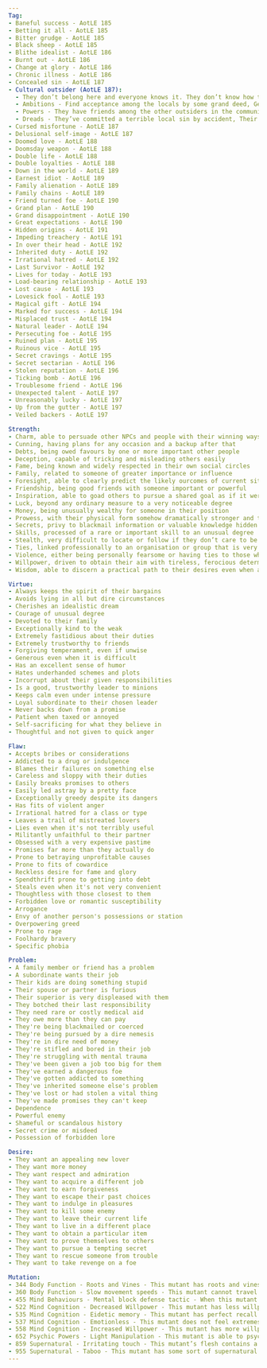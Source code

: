 ```yaml
---
Tag:
- Baneful success - AotLE 185
- Betting it all - AotLE 185
- Bitter grudge - AotLE 185
- Black sheep - AotLE 185
- Blithe idealist - AotLE 186
- Burnt out - AotLE 186
- Change at glory - AotLE 186
- Chronic illness - AotLE 186
- Concealed sin - AotLE 187
- Cultural outsider (AotLE 187):
  - They don’t belong here and everyone knows it. They don’t know how the society works, and they make significant mistakes or erroneous assumptions that a native never would. The locals don’t trust them, and may view them as a menace, useful catspaw, or burden to be endured. Conversely, they may be a native but despise their home culture for some reason. They have great difficulty cooperating with it in ways necessary for a peaceful life, and act to undermine its customs and institutions whenever possible.
  - Ambitions - Find acceptance among the locals by some grand deed, Get revenge on the natives for their isolation, Compel the natives to accommodate their ways.
  - Powers - They have friends among the other outsiders in the community, They have resources drawn from their homeland, They are willing to imagine and do things the locals never would consider.
  - Dreads - They’ve committed a terrible local sin by accident, Their plans rely on the cooperation of a native who doesn’t trust them, They’re being dragged into problems created by others of their kind
- Cursed misfortune - AotLE 187
- Delusional self-image - AotLE 187
- Doomed love - AotLE 188
- Doomsday weapon - AotLE 188 
- Double life - AotLE 188
- Double loyalties - AotLE 188
- Down in the world - AotLE 189
- Earnest idiot - AotLE 189
- Family alienation - AotLE 189 
- Family chains - AotLE 189
- Friend turned foe - AotLE 190
- Grand plan - AotLE 190
- Grand disappointment - AotLE 190
- Great expectations - AotLE 190
- Hidden origins - AotLE 191
- Impeding treachery - AotLE 191
- In over their head - AotLE 192
- Inherited duty - AotLE 192
- Irrational hatred - AotLE 192
- Last Survivor - AotLE 192
- Lives for today - AotLE 193
- Load-bearing relationship - AotLE 193
- Lost cause - AotLE 193
- Lovesick fool - AotLE 193
- Magical gift - AotLE 194
- Marked for success - AotLE 194
- Misplaced trust - AotLE 194
- Natural leader - AotLE 194
- Persecuting foe - AotLE 195
- Ruined plan - AotLE 195
- Ruinous vice - AotLE 195
- Secret cravings - AotLE 195
- Secret sectarian - AotLE 196
- Stolen reputation - AotLE 196
- Ticking bomb - AotLE 196
- Troublesome friend - AotLE 196
- Unexpected talent - AotLE 197
- Unreasonably lucky - AotLE 197
- Up from the gutter - AotLE 197
- Veiled backers - AotLE 197

Strength:
- Charm, able to persuade other NPCs and people with their winning ways
- Cunning, having plans for any occasion and a backup after that
- Debts, being owed favours by one or more important other people
- Deception, capable of tricking and misleading others easily
- Fame, being known and widely respected in their own social circles
- Family, related to someone of greater importance or influence
- Foresight, able to clearly predict the likely ourcomes of current situations
- Friendship, being good friends with someone important or powerful
- Inspiration, able to goad others to pursue a shared goal as if it were their own
- Luck, beyond any ordinary measure to a very noticeable degree
- Money, being unusually wealthy for someone in their position
- Prowess, with their physical form somehow dramatically stronger and tougher than most
- Secrets, privy to blackmail information or valuable knowledge hidden from most
- Skills, processed of a rare or important skill to an unusual degree
- Stealth, very difficult to locate or follow if they don’t care to be pursued
- Ties, linked professionally to an organisation or group that is very dangerous to offend
- Violence, either being personally fearsome or having ties to those who are
- Willpower, driven to obtain their aim with tireless, ferocious determination
- Wisdom, able to discern a practical path to their desires even when all is murky

Virtue:
- Always keeps the spirit of their bargains
- Avoids lying in all but dire circumstances
- Cherishes an idealistic dream
- Courage of unusual degree
- Devoted to their family
- Exceptionally kind to the weak
- Extremely fastidious about their duties
- Extremely trustworthy to friends
- Forgiving temperament, even if unwise
- Generous even when it is difficult
- Has an excellent sense of humor
- Hates underhanded schemes and plots
- Incorrupt about their given responsibilities
- Is a good, trustworthy leader to minions
- Keeps calm even under intense pressure
- Loyal subordinate to their chosen leader
- Never backs down from a promise
- Patient when taxed or annoyed
- Self-sacrificing for what they believe in
- Thoughtful and not given to quick anger

Flaw:
- Accepts bribes or considerations
- Addicted to a drug or indulgence
- Blames their failures on something else
- Careless and sloppy with their duties
- Easily breaks promises to others
- Easily led astray by a pretty face
- Exceptionally greedy despite its dangers
- Has fits of violent anger
- Irrational hatred for a class or type
- Leaves a trail of mistreated lovers
- Lies even when it's not terribly useful
- Militantly unfaithful to their partner
- Obsessed with a very expensive pastime
- Promises far more than they actually do
- Prone to betraying unprofitable causes
- Prone to fits of cowardice
- Reckless desire for fame and glory
- Spendthrift prone to getting into debt
- Steals even when it's not very convenient
- Thoughtless with those closest to them
- Forbidden love or romantic susceptibility
- Arrogance
- Envy of another person's possessions or station
- Overpowering greed
- Prone to rage
- Foolhardy bravery
- Specific phobia

Problem:
- A family member or friend has a problem
- A subordinate wants their job
- Their kids are doing something stupid
- Their spouse or partner is furious
- Their superior is very displeased with them
- They botched their last responsibility
- They need rare or costly medical aid
- They owe more than they can pay
- They're being blackmailed or coerced
- They're being pursued by a dire nemesis
- They're in dire need of money
- They're stifled and bored in their job
- They're struggling with mental trauma
- They've been given a job too big for them
- They've earned a dangerous foe
- They've gotten addicted to something
- They've inherited someone else's problem
- They've lost or had stolen a vital thing
- They've made promises they can't keep
- Dependence
- Powerful enemy
- Shameful or scandalous history
- Secret crime or misdeed
- Possession of forbidden lore

Desire:
- They want an appealing new lover
- They want more money
- They want respect and admiration
- They want to acquire a different job
- They want to earn forgiveness
- They want to escape their past choices
- They want to indulge in pleasures
- They want to kill some enemy
- They want to leave their current life
- They want to live in a different place
- They want to obtain a particular item
- They want to prove themselves to others
- They want to pursue a tempting secret
- They want to rescue someone from trouble
- They want to take revenge on a foe

Mutation:
- 344 Body Function - Roots and Vines - This mutant has roots and vines that can burrow into the ground and absorb nutrients, as well as keep the mutant attached to solid objects.
- 360 Body Function - Slow movement speeds - This mutant cannot travel on its limbs as fast as others of its species (2) half speed
- 455 Mind Behaviours - Mental block defense tactic - When this mutant has an unpleasant or violent experience, there is a chance it will block the source from its mind and refuse to acknowledge it in the future, even if it once again becomes a threat or a cause of stress.
- 522 Mind Cognition - Decreased Willpower - This mutant has less willpower than the average specimen of its type (4) one quarter less MORALE
- 535 Mind Cognition - Eidetic memory - This mutant has perfect recall and can peruse its memories like films or photographs.
- 537 Mind Cognition - Emotionless - This mutant does not feel extremes of emotion; not anger, despair, fear, nor joy. It still has some small semblance of emotional life, such as annoyance, contentedness, enmity, and friendship, but these are highly intellectual compared to normal human emotions.
- 558 Mind Cognition - Increased Willpower - This mutant has more willpower than the average specimen of its type (4) one quarter more MORALE, up to 12
- 652 Psychic Powers - Light Manipulation - This mutant is able to psychically alter the characteristics of nearby light, causing fluctuations in brightness and colour, and causing some items to become more or less visible, depending on how light waves move around and over them. These effects require concentration, and the mutant must be able to see or sense the light affected.
- 859 Supernatural - Irritating touch - This mutant’s flesh contains a substance that is irritating to most others of its kind, and possibly other creatures as well. Unless they take protective measures, those touching the mutant or things it has touched may experience itchiness, rashes, or uncomfortable feelings.
- 955 Supernatural - Taboo - This mutant has some sort of supernatural restriction placed upon its actions (15) Can only speak to those they intend to harm.
---
```

